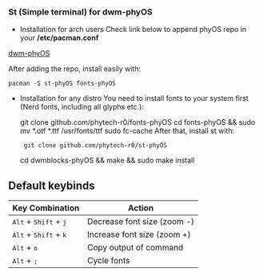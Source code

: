 ### St (Simple terminal) for dwm-phyOS

 - Installation for arch users
 Check link below to append phyOS repo in your **/etc/pacman.conf**
 
 [dwm-phyOS](github.com/phytech-r0/dwm-phyOS)

 After adding the repo, install easily with:
 
    pacman -S st-phyOS fonts-phyOS
    
 - Installation for any distro
 You need to install fonts to your system first (Nerd fonts, including all glyphs etc.):
 
    git clone github.com/phytech-r0/fonts-phyOS
	cd fonts-phyOS && sudo mv *.otf *.ttf /usr/fonts/ttf
	sudo fc-cache
 After that, install st with:
 
    	git clone github.com/phytech-r0/st-phyOS
	cd dwmblocks-phyOS && make && sudo make install

## Default keybinds

<div align="center">

Key Combination | Action
----------------- | ----------
 <kbd>Alt</kbd> + <kbd>Shift</kbd> + <kbd>j</kbd>     | Decrease font size (zoom -)
 <kbd>Alt</kbd> + <kbd>Shift</kbd> + <kbd>k</kbd>     | Increase font size (zoom +)
 <kbd>Alt</kbd> + <kbd>o</kbd>      | Copy output of command
 <kbd>Alt</kbd> + <kbd>;</kbd>      | Cycle fonts

</div>
<div>
